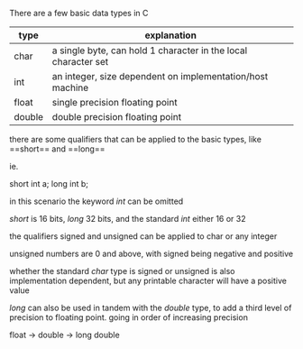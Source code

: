 There are a few basic data types in C

| type   | explanation                                                    |
| ------ | -------------------------------------------------------------- |
| char   | a single byte, can hold 1 character in the local character set |
| int    | an integer, size dependent on implementation/host machine      |
| float  | single precision floating point                                |
| double | double precision floating point                                |
there are some qualifiers that can be applied to the basic types, like ==short== and ==long==

ie.

short int a;
long int b;

in this scenario the keyword *int* can be omitted

*short* is 16 bits, *long* 32 bits, and the standard *int* either 16 or 32

the qualifiers signed and unsigned can be applied to char or any integer

unsigned numbers are 0 and above, with signed being negative and positive 

whether the standard *char* type is signed or unsigned is also implementation dependent, but any printable character will have a positive value

*long* can also be used in tandem with the *double* type, to add a third level of precision to floating point. going in order of increasing precision 

float -> double -> long double 